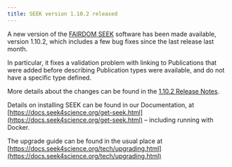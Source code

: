 ```yaml
---
title: SEEK version 1.10.2 released
---
```


A new version of the [FAIRDOM SEEK](/platforms/seek) software has been made available, version 1.10.2, 
which includes a few bug fixes since the last release last month.

In particular, it fixes a validation problem with linking to Publications that were added before describing 
Publication types were available, and do not have a specific type defined.

More details about the changes can be found in the [1.10.2 Release Notes](https://docs.seek4science.org/tech/releases/#version-1102).

Details on installing SEEK can be found in our Documentation, at [https://docs.seek4science.org/get-seek.html](https://docs.seek4science.org/get-seek.html) – 
including running with Docker.

The upgrade guide can be found in the usual place at [https://docs.seek4science.org/tech/upgrading.html](https://docs.seek4science.org/tech/upgrading.html)